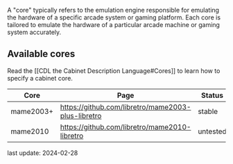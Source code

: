 A "core" typically refers to the emulation engine responsible for emulating the hardware of a specific arcade system or gaming platform. Each core is tailored to emulate the hardware of a particular arcade machine or gaming system accurately.

## Available cores

Read the [[CDL the Cabinet Description Language#Cores]] to learn how to specify a cabinet core.

| Core | Page | Status | Licence |
| ---- | ---- | ---- | ---- |
| mame2003+ | https://github.com/libretro/mame2003-plus-libretro | stable | https://github.com/libretro/mame2003-plus-libretro/blob/master/LICENSE.md |
| mame2010 | https://github.com/libretro/mame2010-libretro | untested | https://github.com/libretro/mame2010-libretro/blob/master/docs/mame.txt |
last update: 2024-02-28
